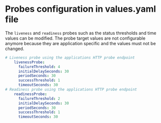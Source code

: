 # Probes configuration in values.yaml file

The `liveness` and `readiness` probes such as the status thresholds and time values can be modified. The probe target values are not configurable anymore because they are application specific and the values must not be changed.

```yaml
# Liveness probe using the applications HTTP probe endpoint 
    livenessProbe:
      failureThreshold: 4
      initialDelaySeconds: 30
      periodSeconds: 30
      successThreshold: 1
      timeoutSeconds: 30
# Readiness probe using the applications HTTP probe endpoint
    readinessProbe:
      failureThreshold: 2
      initialDelaySeconds: 30
      periodSeconds: 30
      successThreshold: 1
      timeoutSeconds: 30
```
